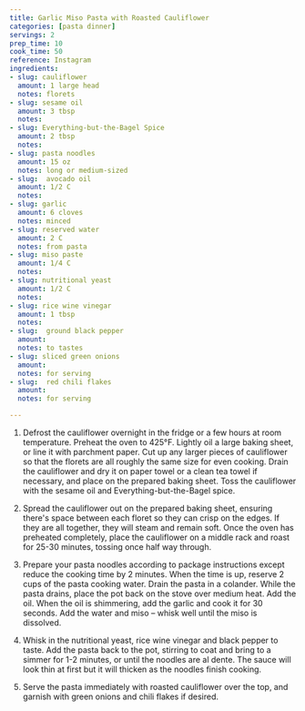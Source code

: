 ```yaml
---
title: Garlic Miso Pasta with Roasted Cauliflower
categories: [pasta dinner]
servings: 2
prep_time: 10
cook_time: 50
reference: Instagram
ingredients:
- slug: cauliflower
  amount: 1 large head
  notes: florets
- slug: sesame oil
  amount: 3 tbsp
  notes:
- slug: Everything-but-the-Bagel Spice
  amount: 2 tbsp
  notes:
- slug: pasta noodles
  amount: 15 oz
  notes: long or medium-sized
- slug:  avocado oil
  amount: 1/2 C
  notes:
- slug: garlic
  amount: 6 cloves
  notes: minced
- slug: reserved water
  amount: 2 C
  notes: from pasta
- slug: miso paste
  amount: 1/4 C
  notes:
- slug: nutritional yeast
  amount: 1/2 C
  notes:
- slug: rice wine vinegar
  amount: 1 tbsp
  notes:
- slug:  ground black pepper
  amount:
  notes: to tastes
- slug: sliced green onions
  amount:
  notes: for serving
- slug:  red chili flakes
  amount:
  notes: for serving

---
```


1. Defrost the cauliflower overnight in the fridge or a few hours at room temperature.
Preheat the oven to 425°F. Lightly oil a large baking sheet, or line it with parchment paper.
Cut up any larger pieces of cauliflower so that the florets are all roughly the same size for even cooking. Drain the cauliflower and dry it on paper towel or a clean tea towel if necessary, and place on the prepared baking sheet. Toss the cauliflower with the sesame oil and Everything-but-the-Bagel spice.

2. Spread the cauliflower out on the prepared baking sheet, ensuring there's space between each floret so they can crisp on the edges. If they are all together, they will steam and remain soft. Once the oven has preheated completely, place the cauliflower on a middle rack and roast for 25-30 minutes, tossing once half way through.
3. ​Prepare your pasta noodles according to package instructions except reduce the cooking time by 2 minutes. When the time is up, reserve 2 cups of the pasta cooking water. Drain the pasta in a colander.
While the pasta drains, place the pot back on the stove over medium heat. Add the oil. When the oil is shimmering, add the garlic and cook it for 30 seconds. Add the water and miso – whisk well until the miso is dissolved.

4. Whisk in the nutritional yeast, rice wine vinegar and black pepper to taste. Add the pasta back to the pot, stirring to coat and bring to a simmer for 1-2 minutes, or until the noodles are al dente. The sauce will look thin at first but it will thicken as the noodles finish cooking.
5. Serve the pasta immediately with roasted cauliflower over the top, and garnish with green onions and chili flakes if desired.
